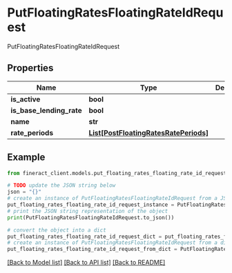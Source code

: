 # PutFloatingRatesFloatingRateIdRequest

PutFloatingRatesFloatingRateIdRequest

## Properties

Name | Type | Description | Notes
------------ | ------------- | ------------- | -------------
**is_active** | **bool** |  | [optional] 
**is_base_lending_rate** | **bool** |  | [optional] 
**name** | **str** |  | [optional] 
**rate_periods** | [**List[PostFloatingRatesRatePeriods]**](PostFloatingRatesRatePeriods.md) |  | [optional] 

## Example

```python
from fineract_client.models.put_floating_rates_floating_rate_id_request import PutFloatingRatesFloatingRateIdRequest

# TODO update the JSON string below
json = "{}"
# create an instance of PutFloatingRatesFloatingRateIdRequest from a JSON string
put_floating_rates_floating_rate_id_request_instance = PutFloatingRatesFloatingRateIdRequest.from_json(json)
# print the JSON string representation of the object
print(PutFloatingRatesFloatingRateIdRequest.to_json())

# convert the object into a dict
put_floating_rates_floating_rate_id_request_dict = put_floating_rates_floating_rate_id_request_instance.to_dict()
# create an instance of PutFloatingRatesFloatingRateIdRequest from a dict
put_floating_rates_floating_rate_id_request_from_dict = PutFloatingRatesFloatingRateIdRequest.from_dict(put_floating_rates_floating_rate_id_request_dict)
```
[[Back to Model list]](../README.md#documentation-for-models) [[Back to API list]](../README.md#documentation-for-api-endpoints) [[Back to README]](../README.md)



